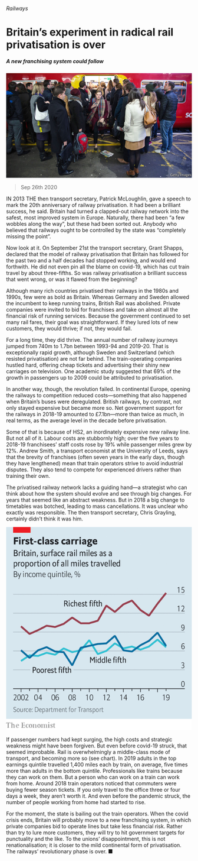 ###### Railways

# Britain’s experiment in radical rail privatisation is over 

##### A new franchising system could follow 

![image](images/20200926_BRP006_0.jpg) 

> Sep 26th 2020 

IN 2013 THE then transport secretary, Patrick McLoughlin, gave a speech to mark the 20th anniversary of railway privatisation. It had been a brilliant success, he said. Britain had turned a clapped-out railway network into the safest, most improved system in Europe. Naturally, there had been “a few wobbles along the way”, but these had been sorted out. Anybody who believed that railways ought to be controlled by the state was “completely missing the point”.

Now look at it. On September 21st the transport secretary, Grant Shapps, declared that the model of railway privatisation that Britain has followed for the past two and a half decades had stopped working, and would end forthwith. He did not even pin all the blame on covid-19, which has cut train travel by about three-fifths. So was railway privatisation a brilliant success that went wrong, or was it flawed from the beginning?


Although many rich countries privatised their railways in the 1980s and 1990s, few were as bold as Britain. Whereas Germany and Sweden allowed the incumbent to keep running trains, British Rail was abolished. Private companies were invited to bid for franchises and take on almost all the financial risk of running services. Because the government continued to set many rail fares, their goal was straightforward. If they lured lots of new customers, they would thrive; if not, they would fail.

For a long time, they did thrive. The annual number of railway journeys jumped from 740m to 1.7bn between 1993-94 and 2019-20. That is exceptionally rapid growth, although Sweden and Switzerland (which resisted privatisation) are not far behind. The train-operating companies hustled hard, offering cheap tickets and advertising their shiny new carriages on television. One academic study suggested that 69% of the growth in passengers up to 2009 could be attributed to privatisation.

In another way, though, the revolution failed. In continental Europe, opening the railways to competition reduced costs—something that also happened when Britain’s buses were deregulated. British railways, by contrast, not only stayed expensive but became more so. Net government support for the railways in 2018-19 amounted to £7.1bn—more than twice as much, in real terms, as the average level in the decade before privatisation.

Some of that is because of HS2, an inordinately expensive new railway line. But not all of it. Labour costs are stubbornly high; over the five years to 2018-19 franchisees’ staff costs rose by 19% while passenger miles grew by 12%. Andrew Smith, a transport economist at the University of Leeds, says that the brevity of franchises (often seven years in the early days, though they have lengthened) mean that train operators strive to avoid industrial disputes. They also tend to compete for experienced drivers rather than training their own.

The privatised railway network lacks a guiding hand—a strategist who can think about how the system should evolve and see through big changes. For years that seemed like an abstract weakness. But in 2018 a big change to timetables was botched, leading to mass cancellations. It was unclear who exactly was responsible. The then transport secretary, Chris Grayling, certainly didn’t think it was him.

![image](images/20200926_BRC727.png) 


If passenger numbers had kept surging, the high costs and strategic weakness might have been forgiven. But even before covid-19 struck, that seemed improbable. Rail is overwhelmingly a middle-class mode of transport, and becoming more so (see chart). In 2019 adults in the top earnings quintile travelled 1,400 miles each by train, on average, five times more than adults in the bottom quintile. Professionals like trains because they can work on them. But a person who can work on a train can work from home. Around 2018 train operators noticed that commuters were buying fewer season tickets. If you only travel to the office three or four days a week, they aren’t worth it. And even before the pandemic struck, the number of people working from home had started to rise.

For the moment, the state is bailing out the train operators. When the covid crisis ends, Britain will probably move to a new franchising system, in which private companies bid to operate lines but take less financial risk. Rather than try to lure more customers, they will try to hit government targets for punctuality and the like. To the unions’ disappointment, this is not renationalisation; it is closer to the mild continental form of privatisation. The railways’ revolutionary phase is over. ■

